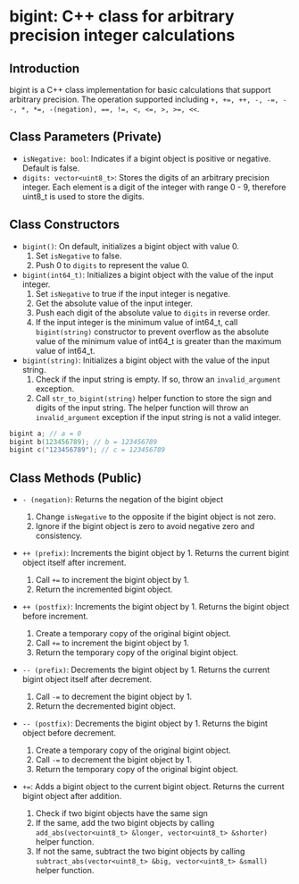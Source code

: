 # bigint: C++ class for arbitrary precision integer calculations

## Introduction

bigint is a C++ class implementation for basic calculations that support arbitrary precision.
The operation supported including `+, +=, ++, -, -=, --, *, *=, -(negation), ==, !=, <, <=, >, >=, <<`.

## Class Parameters (Private)

- `isNegative: bool`: Indicates if a bigint object is positive or negative. Default is false.
- `digits: vector<uint8_t>`: Stores the digits of an arbitrary precision integer. Each element is a digit of the integer
  with range 0 - 9, therefore uint8_t is used to store the digits.

## Class Constructors

- `bigint()`: On default, initializes a bigint object with value 0.
	1. Set `isNegative` to false.
	2. Push 0 to `digits` to represent the value 0.
- `bigint(int64_t)`: Initializes a bigint object with the value of the input integer.
	1. Set `isNegative` to true if the input integer is negative.
	2. Get the absolute value of the input integer.
	3. Push each digit of the absolute value to `digits` in reverse order.
	4. If the input integer is the minimum value of int64_t, call `bigint(string)` constructor to prevent overflow as the absolute value of the minimum value of int64_t is greater than the maximum value of int64_t.
- `bigint(string)`: Initializes a bigint object with the value of the input string.
	1. Check if the input string is empty. If so, throw an `invalid_argument` exception.
    2. Call `str_to_bigint(string)` helper function to store the sign and digits of the input string. The helper function will throw an `invalid_argument` exception if the input string is not a valid integer.

```c++
bigint a; // a = 0
bigint b(123456789); // b = 123456789
bigint c("123456789"); // c = 123456789
```

## Class Methods (Public)

- `- (negation)`: Returns the negation of the bigint object
	1. Change `isNegative` to the opposite if the bigint object is not zero.
	2. Ignore if the bigint object is zero to avoid negative zero and consistency.

- `++ (prefix)`: Increments the bigint object by 1. Returns the current bigint object itself after increment.
	1. Call `+=` to increment the bigint object by 1.
	2. Return the incremented bigint object.

- `++ (postfix)`: Increments the bigint object by 1. Returns the bigint object before increment.
	1. Create a temporary copy of the original bigint object.
	2. Call `+=` to increment the bigint object by 1.
	3. Return the temporary copy of the original bigint object.

- `-- (prefix)`: Decrements the bigint object by 1. Returns the current bigint object itself after decrement.
	1. Call `-=` to decrement the bigint object by 1.
	2. Return the decremented bigint object.

- `-- (postfix)`: Decrements the bigint object by 1. Returns the bigint object before decrement.
	1. Create a temporary copy of the original bigint object.
	2. Call `-=` to decrement the bigint object by 1.
	3. Return the temporary copy of the original bigint object.

- `+=`: Adds a bigint object to the current bigint object. Returns the current bigint object after addition.
  1. Check if two bigint objects have the same sign
  2. If the same, add the two bigint objects by calling `add_abs(vector<uint8_t> &longer, vector<uint8_t> &shorter)` helper function.
  3. If not the same, subtract the two bigint objects by calling `subtract_abs(vector<uint8_t> &big, vector<uint8_t> &small)` helper function.
